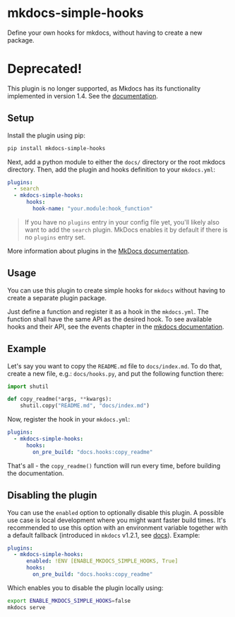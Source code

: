 # mkdocs-simple-hooks

Define your own hooks for mkdocs, without having to create a new package.

# Deprecated!

This plugin is no longer supported, as Mkdocs has its functionality implemented in version 1.4. See the [documentation](https://www.mkdocs.org/user-guide/configuration/#hooks).

## Setup

Install the plugin using pip:

```bash
pip install mkdocs-simple-hooks
```

Next, add a python module to either the `docs/` directory or the root mkdocs directory. Then, add the plugin and hooks definition to your `mkdocs.yml`:

```yaml
plugins:
  - search
  - mkdocs-simple-hooks:
      hooks:
        hook-name: "your.module:hook_function"
```

> If you have no `plugins` entry in your config file yet, you'll likely also want to add the `search` plugin. MkDocs enables it by default if there is no `plugins` entry set.

More information about plugins in the [MkDocs documentation][mkdocs-plugins].

## Usage

You can use this plugin to create simple hooks for `mkdocs` without having to create 
a separate plugin package.

Just define a function and register it as a hook in the `mkdocs.yml`. The function shall
have the same API as the desired hook. To see available hooks and their API, see the
events chapter in the [mkdocs documentation][mkdocs-hooks].

## Example

Let's say you want to copy the `README.md` file to `docs/index.md`. To do that, create 
a new file, e.g.: `docs/hooks.py`, and put the following function there:  

```python
import shutil

def copy_readme(*args, **kwargs):
    shutil.copy("README.md", "docs/index.md")
```

Now, register the hook in your `mkdocs.yml`:  

```yaml
plugins:
  - mkdocs-simple-hooks:
      hooks:
        on_pre_build: "docs.hooks:copy_readme"
```

That's all - the `copy_readme()` function will run every time, before building the documentation.  


## Disabling the plugin

You can use the `enabled` option to optionally disable this plugin. A possible use case is local development where you might want faster build times. It's recommended to use this option with an environment variable together with a default fallback (introduced in `mkdocs` v1.2.1, see [docs](https://www.mkdocs.org/user-guide/configuration/#environment-variables)). Example:

```yaml
plugins:
  - mkdocs-simple-hooks:
      enabled: !ENV [ENABLE_MKDOCS_SIMPLE_HOOKS, True]
      hooks:
        on_pre_build: "docs.hooks:copy_readme"
```

Which enables you to disable the plugin locally using:

```bash
export ENABLE_MKDOCS_SIMPLE_HOOKS=false
mkdocs serve
```

[mkdocs-plugins]: http://www.mkdocs.org/user-guide/plugins/
[mkdocs-hooks]: https://www.mkdocs.org/user-guide/plugins/#events
